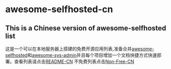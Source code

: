 # awesome-selfhosted-cn
## This is a Chinese version of awesome-selfhosted list
这是一个可以在本地服务器上搭建的免费开源应用列表,准备合并[awesome-selfhosted](https://github.com/Kickball/awesome-selfhosted)和[awesome-sys-admin](https://github.com/n1trux/awesome-sysadmin)并且每个项目增加一个文档快捷方式快速部署。查看列表请点击[README-CN](README-cn.md)
不免费列表点击[Non-Free-CN](non-free-CN.md)
